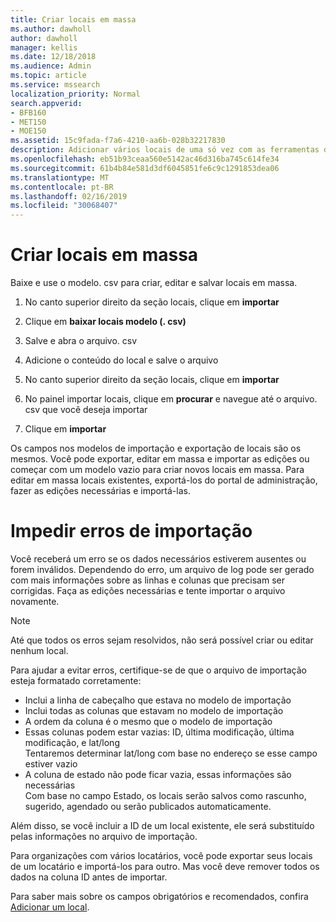 ```yaml
---
title: Criar locais em massa
ms.author: dawholl
author: dawholl
manager: kellis
ms.date: 12/18/2018
ms.audience: Admin
ms.topic: article
ms.service: mssearch
localization_priority: Normal
search.appverid:
- BFB160
- MET150
- MOE150
ms.assetid: 15c9fada-f7a6-4210-aa6b-028b32217830
description: Adicionar vários locais de uma só vez com as ferramentas de importação para o portal de administração de pesquisa da Microsoft
ms.openlocfilehash: eb51b93ceaa560e5142ac46d316ba745c614fe34
ms.sourcegitcommit: 61b4b84e581d3df6045851fe6c9c1291853dea06
ms.translationtype: MT
ms.contentlocale: pt-BR
ms.lasthandoff: 02/16/2019
ms.locfileid: "30068407"
---
```

# <a name="bulk-create-locations"></a>Criar locais em massa

Baixe e use o modelo. csv para criar, editar e salvar locais em massa. 
  
1. No canto superior direito da seção locais, clique em **importar**
    
2. Clique em **baixar locais modelo (. csv)**
    
3. Salve e abra o arquivo. csv
    
4. Adicione o conteúdo do local e salve o arquivo
    
5. No canto superior direito da seção locais, clique em **importar**
    
6. No painel importar locais, clique em **procurar** e navegue até o arquivo. csv que você deseja importar 
    
7. Clique em **importar**

Os campos nos modelos de importação e exportação de locais são os mesmos. Você pode exportar, editar em massa e importar as edições ou começar com um modelo vazio para criar novos locais em massa. Para editar em massa locais existentes, exportá-los do portal de administração, fazer as edições necessárias e importá-las.

# <a name="prevent-import-errors"></a>Impedir erros de importação  
Você receberá um erro se os dados necessários estiverem ausentes ou forem inválidos. Dependendo do erro, um arquivo de log pode ser gerado com mais informações sobre as linhas e colunas que precisam ser corrigidas. Faça as edições necessárias e tente importar o arquivo novamente.
  
> [!NOTE]
> Até que todos os erros sejam resolvidos, não será possível criar ou editar nenhum local. 

Para ajudar a evitar erros, certifique-se de que o arquivo de importação esteja formatado corretamente:
- Inclui a linha de cabeçalho que estava no modelo de importação
- Inclui todas as colunas que estavam no modelo de importação
- A ordem da coluna é o mesmo que o modelo de importação
- Essas colunas podem estar vazias: ID, última modificação, última modificação, e lat/long  
Tentaremos determinar lat/long com base no endereço se esse campo estiver vazio
- A coluna de estado não pode ficar vazia, essas informações são necessárias  
Com base no campo Estado, os locais serão salvos como rascunho, sugerido, agendado ou serão publicados automaticamente.

Além disso, se você incluir a ID de um local existente, ele será substituído pelas informações no arquivo de importação.

Para organizações com vários locatários, você pode exportar seus locais de um locatário e importá-los para outro. Mas você deve remover todos os dados na coluna ID antes de importar.
  
Para saber mais sobre os campos obrigatórios e recomendados, confira [Adicionar um local](add-a-location.md).

  

